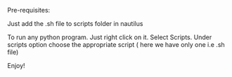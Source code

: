 Pre-requisites:

Just add the .sh file to scripts folder in nautilus

To run any python program. Just right click on it. Select Scripts. Under scripts option choose the appropriate script ( here we have only one i.e .sh file)

Enjoy!
